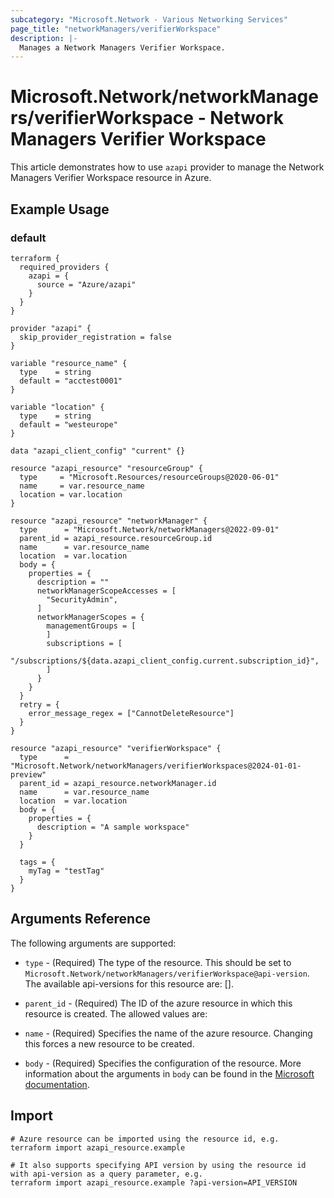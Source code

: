 ```yaml
---
subcategory: "Microsoft.Network - Various Networking Services"
page_title: "networkManagers/verifierWorkspace"
description: |-
  Manages a Network Managers Verifier Workspace.
---
```


# Microsoft.Network/networkManagers/verifierWorkspace - Network Managers Verifier Workspace

This article demonstrates how to use `azapi` provider to manage the Network Managers Verifier Workspace resource in Azure.

## Example Usage

### default

```hcl
terraform {
  required_providers {
    azapi = {
      source = "Azure/azapi"
    }
  }
}

provider "azapi" {
  skip_provider_registration = false
}

variable "resource_name" {
  type    = string
  default = "acctest0001"
}

variable "location" {
  type    = string
  default = "westeurope"
}

data "azapi_client_config" "current" {}

resource "azapi_resource" "resourceGroup" {
  type     = "Microsoft.Resources/resourceGroups@2020-06-01"
  name     = var.resource_name
  location = var.location
}

resource "azapi_resource" "networkManager" {
  type      = "Microsoft.Network/networkManagers@2022-09-01"
  parent_id = azapi_resource.resourceGroup.id
  name      = var.resource_name
  location  = var.location
  body = {
    properties = {
      description = ""
      networkManagerScopeAccesses = [
        "SecurityAdmin",
      ]
      networkManagerScopes = {
        managementGroups = [
        ]
        subscriptions = [
          "/subscriptions/${data.azapi_client_config.current.subscription_id}",
        ]
      }
    }
  }
  retry = {
    error_message_regex = ["CannotDeleteResource"]
  }
}

resource "azapi_resource" "verifierWorkspace" {
  type      = "Microsoft.Network/networkManagers/verifierWorkspaces@2024-01-01-preview"
  parent_id = azapi_resource.networkManager.id
  name      = var.resource_name
  location  = var.location
  body = {
    properties = {
      description = "A sample workspace"
    }
  }

  tags = {
    myTag = "testTag"
  }
}
```



## Arguments Reference

The following arguments are supported:

* `type` - (Required) The type of the resource. This should be set to `Microsoft.Network/networkManagers/verifierWorkspace@api-version`. The available api-versions for this resource are: [].

* `parent_id` - (Required) The ID of the azure resource in which this resource is created. The allowed values are:  
  

* `name` - (Required) Specifies the name of the azure resource. Changing this forces a new resource to be created.

* `body` - (Required) Specifies the configuration of the resource. More information about the arguments in `body` can be found in the [Microsoft documentation](https://learn.microsoft.com/en-us/azure/templates/Microsoft.Network/networkManagers/verifierWorkspace?pivots=deployment-language-terraform).

## Import

 ```shell
 # Azure resource can be imported using the resource id, e.g.
 terraform import azapi_resource.example 
 
 # It also supports specifying API version by using the resource id with api-version as a query parameter, e.g.
 terraform import azapi_resource.example ?api-version=API_VERSION
 ```
